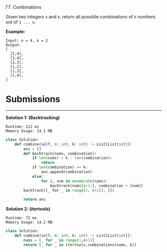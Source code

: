 77. Combinations

Given two integers `n` and `k`, return all possible combinations of `k` numbers out of `1 ... n`.

**Example:**
```
Input: n = 4, k = 2
Output:
[
  [2,4],
  [3,4],
  [2,3],
  [1,2],
  [1,3],
  [1,4],
]
```

# Submissions
---
**Solution 1: (Backtracking)**
```
Runtime: 112 ms
Memory Usage: 14.1 MB
```
```python
class Solution:
    def combine(self, n: int, k: int) -> List[List[int]]:
        ans = []
        def backtrack(nums, combination):
            if len(nums) < k - len(combination):
                return
            if len(combination) == k:
                ans.append(combination)
            else:
                for i, num in enumerate(nums):
                    backtrack(nums[i+1:], combination + [num])
        backtrack([_ for _ in range(1, n+1)], [])
            
        return ans
```

**Solution 2: (itertools)**
```
Runtime: 72 ms
Memory Usage: 14.2 MB
```
```python
class Solution:
    def combine(self, n: int, k: int) -> List[List[int]]:
        nums = [_ for _ in range(1,n+1)]
        return [_ for _ in itertools.combinations(nums, k)]
```